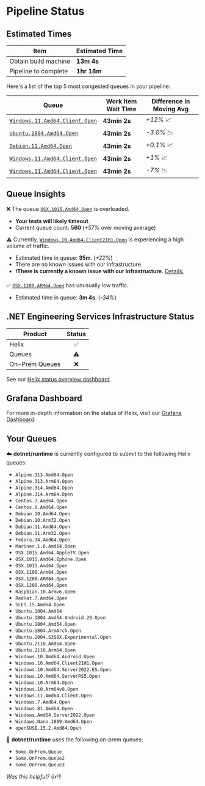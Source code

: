 # Pipeline Status

## Estimated Times

| Item                 | Estimated Time |
| -------------------- | -------------- |
| Obtain build machine | **13m 4s**     |
| Pipeline to complete | **1hr 18m**    |

Here's a list of the top 5 most congested queues in your pipeline:

| Queue                              | Work Item Wait Time | Difference in Moving Avg |
| ---------------------------------- | ------------------- | ------------------------ |
| [`Windows.11.Amd64.Client.Open`]() | **43min 2s**        | *+12%* 📈                 |
| [`Ubuntu.1804.Amd64.Open`]()       | **43min 2s**        | *-3.0%* 📉                |
| [`Debian.11.Amd64.Open`]()         | **43min 2s**        | *+0.1%* 📈                |
| [`Windows.11.Amd64.Client.Open`]() | **43min 2s**        | *+1%* 📈                  |
| [`Windows.11.Amd64.Client.Open`]() | **43min 2s**        | *-7%* 📉                  |


## Queue Insights

❌ The queue [`OSX.1015.Amd64.Open`]() is overloaded.
* **Your tests will likely timeout**.
* Current queue count: **560** (*+57%* over moving average)

⚠️ Currently, [`Windows.10.Amd64.Client21H1.Open`]() is experiencing a high volume of traffic.
* Estimated time in queue: **35m**. (*+22%*)
* There are no known issues with our infrastructure.
* ❗**There is currently a known issue with our infrastructure.** [Details.]()

✅ [`OSX.1200.ARM64.Open`]() has unusually low traffic.
* Estimated time in queue: **3m 4s**. (*-34%*)

## .NET Engineering Services Infrastructure Status

| Product        | Status |
| -------------- | :----: |
| Helix          |   ✅    |
| Queues         |   ⚠️    |
| On-Prem Queues |   ❌    |

See our [Helix status overview dashboard]().

## Grafana Dashboard

For more in-depth information on the status of Helix, visit our [Grafana Dashboard]().

## Your Queues

☁️ **dotnet/runtime** is currently configured to submit to the following Helix queues:

* `Alpine.313.Amd64.Open`               
* `Alpine.313.Arm64.Open`               
* `Alpine.314.Amd64.Open`            
* `Alpine.314.Arm64.Open`               
* `Centos.7.Amd64.Open`                 
* `Centos.8.Amd64.Open`              
* `Debian.10.Amd64.Open`                
* `Debian.10.Arm32.Open`                
* `Debian.11.Amd64.Open`             
* `Debian.11.Arm32.Open`                
* `Fedora.34.Amd64.Open`                
* `Mariner.1.0.Amd64.Open`           
* `OSX.1015.Amd64.AppleTV.Open`         
* `OSX.1015.Amd64.Iphone.Open`          
* `OSX.1015.Amd64.Open`              
* `OSX.1100.Arm64.Open`                 
* `OSX.1200.ARM64.Open`                 
* `OSX.1200.Amd64.Open`              
* `Raspbian.10.Armv6.Open`              
* `RedHat.7.Amd64.Open`                 
* `SLES.15.Amd64.Open`               
* `Ubuntu.1804.Amd64`                   
* `Ubuntu.1804.Amd64.Android.29.Open`   
* `Ubuntu.1804.Amd64.Open`           
* `Ubuntu.1804.ArmArch.Open`            
* `Ubuntu.2004.S390X.Experimental.Open` 
* `Ubuntu.2110.Amd64.Open`           
* `Ubuntu.2110.Arm64.Open`              
* `Windows.10.Amd64.Android.Open`       
* `Windows.10.Amd64.Client21H1.Open` 
* `Windows.10.Amd64.Server2022.ES.Open` 
* `Windows.10.Amd64.ServerRS5.Open`     
* `Windows.10.Arm64.Open`            
* `Windows.10.Arm64v8.Open`             
* `Windows.11.Amd64.Client.Open`        
* `Windows.7.Amd64.Open`             
* `Windows.81.Amd64.Open`               
* `Windows.Amd64.Server2022.Open`       
* `Windows.Nano.1809.Amd64.Open`     
* `openSUSE.15.2.Amd64.Open`           

🏢 **dotnet/runtime** uses the following on-prem queues:

* `Some.OnPrem.Queue`
* `Some.OnPrem.Queue2`
* `Some.OnPrem.Queue3`

*Was this helpful?* 👍👎